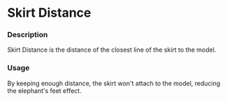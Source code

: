 Skirt Distance
====
### **Description**
Skirt Distance is the distance of the closest line of the skirt to the model.

### **Usage**
By keeping enough distance, the skirt won't attach to the model, reducing the elephant's feet effect.

